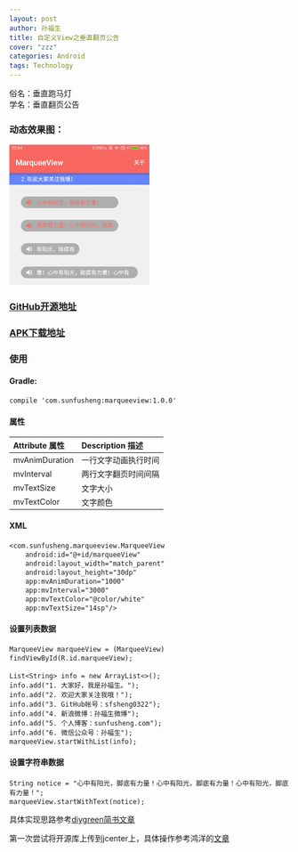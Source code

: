 ```yaml
---
layout: post
author: 孙福生
title: 自定义View之垂直翻页公告
cover: "zzz"
categories: Android
tags: Technology
---
```


俗名：垂直跑马灯  
学名：垂直翻页公告

### 动态效果图：

<img src="/assets/gifs/MarqueeView_Gif.gif" style="width: 50%;"/>

### [GitHub开源地址](https://github.com/sfsheng0322/MarqueeView)

### [APK下载地址](http://fir.im/MarqueeView)

### 使用

#### Gradle:

    compile 'com.sunfusheng:marqueeview:1.0.0'

#### 属性

| Attribute 属性          | Description 描述 |
|:---                    |:---|
| mvAnimDuration         | 一行文字动画执行时间           |
| mvInterval         | 两行文字翻页时间间隔           |
| mvTextSize         | 文字大小           |
| mvTextColor         | 文字颜色          |

#### XML

    <com.sunfusheng.marqueeview.MarqueeView
        android:id="@+id/marqueeView"
        android:layout_width="match_parent"
        android:layout_height="30dp"
        app:mvAnimDuration="1000"
        app:mvInterval="3000"
        app:mvTextColor="@color/white"
        app:mvTextSize="14sp"/>

#### 设置列表数据

    MarqueeView marqueeView = (MarqueeView) findViewById(R.id.marqueeView);

    List<String> info = new ArrayList<>();
    info.add("1. 大家好，我是孙福生。");
    info.add("2. 欢迎大家关注我哦！");
    info.add("3. GitHub帐号：sfsheng0322");
    info.add("4. 新浪微博：孙福生微博");
    info.add("5. 个人博客：sunfusheng.com");
    info.add("6. 微信公众号：孙福生");
    marqueeView.startWithList(info);

#### 设置字符串数据

    String notice = "心中有阳光，脚底有力量！心中有阳光，脚底有力量！心中有阳光，脚底有力量！";
    marqueeView.startWithText(notice);

具体实现思路参考[diygreen简书文章](http://www.jianshu.com/p/c5ef2803c823)

第一次尝试将开源库上传到jcenter上，具体操作参考鸿洋的[文章](http://blog.csdn.net/lmj623565791/article/details/51148825#rd)



